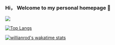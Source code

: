 ### Hi， Welcome to my personal homepage  👋

![](https://github-readme-stats.vercel.app/api?username=347830076&theme=blue-green&show_icons=true)

[![Top Langs](https://github-readme-stats.vercel.app/api/top-langs/?username=347830076&layout=compact)](https://github.com/anuraghazra/347830076)

[![willianrod's wakatime stats](https://github-readme-stats.vercel.app/api/wakatime?username=347830076)](https://github.com/anuraghazra/347830076)
